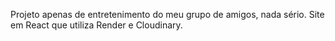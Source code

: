 Projeto apenas de entretenimento do meu grupo de amigos, nada sério.
Site em React que utiliza Render e Cloudinary.
